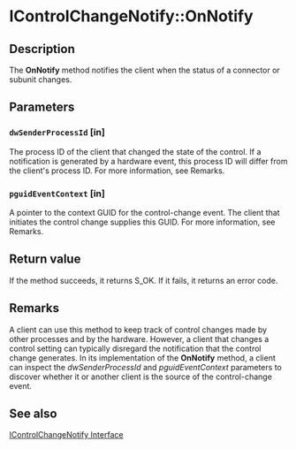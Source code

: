 # IControlChangeNotify::OnNotify

## Description

The **OnNotify** method notifies the client when the status of a connector or subunit changes.

## Parameters

### `dwSenderProcessId` [in]

The process ID of the client that changed the state of the control. If a notification is generated by a hardware event, this process ID will differ from the client's process ID. For more information, see Remarks.

### `pguidEventContext` [in]

A pointer to the context GUID for the control-change event. The client that initiates the control change supplies this GUID. For more information, see Remarks.

## Return value

If the method succeeds, it returns S_OK. If it fails, it returns an error code.

## Remarks

A client can use this method to keep track of control changes made by other processes and by the hardware. However, a client that changes a control setting can typically disregard the notification that the control change generates. In its implementation of the **OnNotify** method, a client can inspect the *dwSenderProcessId* and *pguidEventContext* parameters to discover whether it or another client is the source of the control-change event.

## See also

[IControlChangeNotify Interface](https://learn.microsoft.com/windows/desktop/api/devicetopology/nn-devicetopology-icontrolchangenotify)